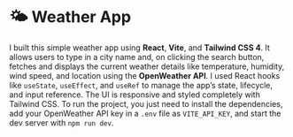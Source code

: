 # 🌤️ Weather App

I built this simple weather app using **React**, **Vite**, and **Tailwind CSS 4**. It allows users to type in a city name and, on clicking the search button, fetches and displays the current weather details like temperature, humidity, wind speed, and location using the **OpenWeather API**. I used React hooks like `useState`, `useEffect`, and `useRef` to manage the app’s state, lifecycle, and input reference. The UI is responsive and styled completely with Tailwind CSS. To run the project, you just need to install the dependencies, add your OpenWeather API key in a `.env` file as `VITE_API_KEY`, and start the dev server with `npm run dev`.
